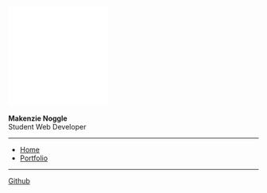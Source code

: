 ![logo](media/codeSVG.svg)

**Makenzie Noggle**
<br>Student Web Developer

---

* [Home](/home)
* [Portfolio](/portfolio)

---

[Github](https://github.com/kenzieryann7)